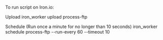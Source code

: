 To run script on Iron.io:

Upload
iron_worker upload process-ftp

Schedule (Run once a minute for no longer than 10 seconds)
iron_worker schedule process-ftp --run-every 60 --timeout 10